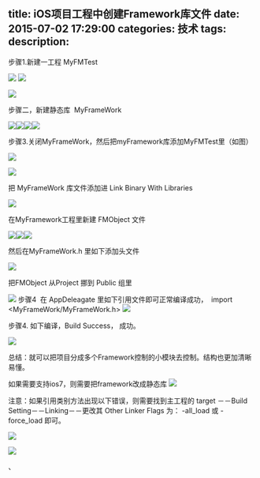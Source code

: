 title: iOS项目工程中创建Framework库文件
date: 2015-07-02 17:29:00
categories: 技术
tags: 
description:
---
步骤1.新建一工程 MyFMTest

<!--more-->


![]()![](http://img.blog.csdn.net/20150702213939584?watermark/2/text/aHR0cDovL2Jsb2cuY3Nkbi5uZXQvbGlob25nbGk1Mjg2Mjg=/font/5a6L5L2T/fontsize/400/fill/I0JBQkFCMA==/dissolve/70/gravity/Center)
![](http://img.blog.csdn.net/20150702213951172?watermark/2/text/aHR0cDovL2Jsb2cuY3Nkbi5uZXQvbGlob25nbGk1Mjg2Mjg=/font/5a6L5L2T/fontsize/400/fill/I0JBQkFCMA==/dissolve/70/gravity/Center)

![](http://img.blog.csdn.net/20150702214006038?watermark/2/text/aHR0cDovL2Jsb2cuY3Nkbi5uZXQvbGlob25nbGk1Mjg2Mjg=/font/5a6L5L2T/fontsize/400/fill/I0JBQkFCMA==/dissolve/70/gravity/Center)



步骤二，新建静态库  MyFrameWork

![](http://img.blog.csdn.net/20150702214029775?watermark/2/text/aHR0cDovL2Jsb2cuY3Nkbi5uZXQvbGlob25nbGk1Mjg2Mjg=/font/5a6L5L2T/fontsize/400/fill/I0JBQkFCMA==/dissolve/70/gravity/Center)![](http://img.blog.csdn.net/20150702214041432?watermark/2/text/aHR0cDovL2Jsb2cuY3Nkbi5uZXQvbGlob25nbGk1Mjg2Mjg=/font/5a6L5L2T/fontsize/400/fill/I0JBQkFCMA==/dissolve/70/gravity/Center)![](http://img.blog.csdn.net/20150702214053078?watermark/2/text/aHR0cDovL2Jsb2cuY3Nkbi5uZXQvbGlob25nbGk1Mjg2Mjg=/font/5a6L5L2T/fontsize/400/fill/I0JBQkFCMA==/dissolve/70/gravity/Center)![](http://img.blog.csdn.net/20150702214105576?watermark/2/text/aHR0cDovL2Jsb2cuY3Nkbi5uZXQvbGlob25nbGk1Mjg2Mjg=/font/5a6L5L2T/fontsize/400/fill/I0JBQkFCMA==/dissolve/70/gravity/Center)




步骤3.关闭MyFrameWork，然后把myFramework库添加MyFMTest里（如图）


![](http://img.blog.csdn.net/20150702214126024?watermark/2/text/aHR0cDovL2Jsb2cuY3Nkbi5uZXQvbGlob25nbGk1Mjg2Mjg=/font/5a6L5L2T/fontsize/400/fill/I0JBQkFCMA==/dissolve/70/gravity/Center)

![](http://img.blog.csdn.net/20150702214137289?watermark/2/text/aHR0cDovL2Jsb2cuY3Nkbi5uZXQvbGlob25nbGk1Mjg2Mjg=/font/5a6L5L2T/fontsize/400/fill/I0JBQkFCMA==/dissolve/70/gravity/Center)

把 MyFrameWork 库文件添加进 Link Binary With Libraries

![](http://img.blog.csdn.net/20150702214147727?watermark/2/text/aHR0cDovL2Jsb2cuY3Nkbi5uZXQvbGlob25nbGk1Mjg2Mjg=/font/5a6L5L2T/fontsize/400/fill/I0JBQkFCMA==/dissolve/70/gravity/Center)

在MyFramework工程里新建 FMObject 文件

![](http://img.blog.csdn.net/20150702214157705?watermark/2/text/aHR0cDovL2Jsb2cuY3Nkbi5uZXQvbGlob25nbGk1Mjg2Mjg=/font/5a6L5L2T/fontsize/400/fill/I0JBQkFCMA==/dissolve/70/gravity/Center)![](http://img.blog.csdn.net/20150702214207946?watermark/2/text/aHR0cDovL2Jsb2cuY3Nkbi5uZXQvbGlob25nbGk1Mjg2Mjg=/font/5a6L5L2T/fontsize/400/fill/I0JBQkFCMA==/dissolve/70/gravity/Center)![](http://img.blog.csdn.net/20150702214218732?watermark/2/text/aHR0cDovL2Jsb2cuY3Nkbi5uZXQvbGlob25nbGk1Mjg2Mjg=/font/5a6L5L2T/fontsize/400/fill/I0JBQkFCMA==/dissolve/70/gravity/Center)

然后在MyFrameWork.h 里如下添加头文件

![](http://img.blog.csdn.net/20150702214228323?watermark/2/text/aHR0cDovL2Jsb2cuY3Nkbi5uZXQvbGlob25nbGk1Mjg2Mjg=/font/5a6L5L2T/fontsize/400/fill/I0JBQkFCMA==/dissolve/70/gravity/Center)

把FMObject 从Project 挪到 Public 组里

![](http://img.blog.csdn.net/20150702214239092?watermark/2/text/aHR0cDovL2Jsb2cuY3Nkbi5uZXQvbGlob25nbGk1Mjg2Mjg=/font/5a6L5L2T/fontsize/400/fill/I0JBQkFCMA==/dissolve/70/gravity/Center)
步骤4  在 AppDeleagate 里如下引用文件即可正常编译成功，  import <MyFrameWork/MyFrameWork.h>
![](http://img.blog.csdn.net/20150702214249566?watermark/2/text/aHR0cDovL2Jsb2cuY3Nkbi5uZXQvbGlob25nbGk1Mjg2Mjg=/font/5a6L5L2T/fontsize/400/fill/I0JBQkFCMA==/dissolve/70/gravity/Center)



步骤4. 如下编译，Build Success， 成功。


![](http://img.blog.csdn.net/20150702214258869?watermark/2/text/aHR0cDovL2Jsb2cuY3Nkbi5uZXQvbGlob25nbGk1Mjg2Mjg=/font/5a6L5L2T/fontsize/400/fill/I0JBQkFCMA==/dissolve/70/gravity/Center)

总结：就可以把项目分成多个Framework控制的小模块去控制。结构也更加清晰易懂。


如果需要支持ios7，则需要把framework改成静态库
![](http://img.blog.csdn.net/20170211102635464?watermark/2/text/aHR0cDovL2Jsb2cuY3Nkbi5uZXQvbGlob25nbGk1Mjg2Mjg=/font/5a6L5L2T/fontsize/400/fill/I0JBQkFCMA==/dissolve/70/gravity/Center)





注意：如果引用类别方法出现以下错误，则需要找到主工程的 target －－Build Setting－－Linking－－更改其 Other Linker Flags 为： -all_load 或 -force_load 即可。

![](http://img.blog.csdn.net/20170211102424432?watermark/2/text/aHR0cDovL2Jsb2cuY3Nkbi5uZXQvbGlob25nbGk1Mjg2Mjg=/font/5a6L5L2T/fontsize/400/fill/I0JBQkFCMA==/dissolve/70/gravity/Center)

![](http://img.blog.csdn.net/20170211102443138?watermark/2/text/aHR0cDovL2Jsb2cuY3Nkbi5uZXQvbGlob25nbGk1Mjg2Mjg=/font/5a6L5L2T/fontsize/400/fill/I0JBQkFCMA==/dissolve/70/gravity/Center)



、

